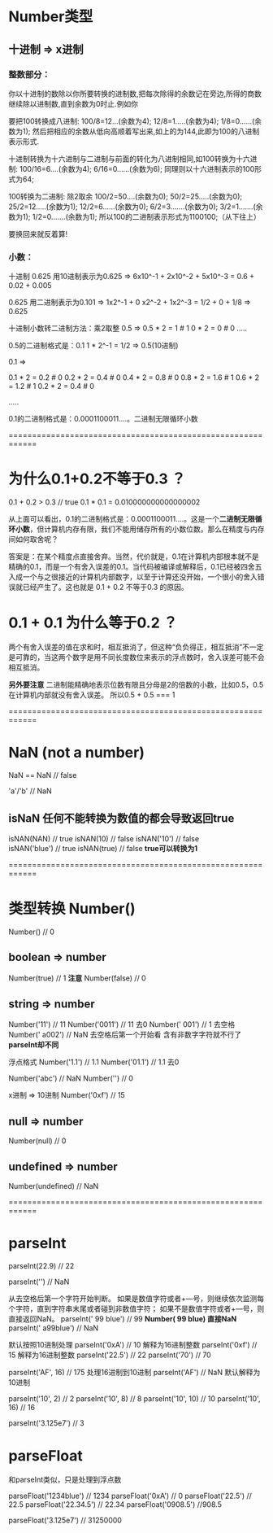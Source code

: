 # Number类型

## 十进制 => x进制

### 整数部分：
你以十进制的数除以你所要转换的进制数,把每次除得的余数记在旁边,所得的商数继续除以进制数,直到余数为0时止.例如你

要把100转换成八进制: 
100/8=12...(余数为4); 
12/8=1.....(余数为4); 
1/8=0......(余数为1); 
然后把相应的余数从低向高顺着写出来,如上的为144,此即为100的八进制表示形式. 

十进制转换为十六进制与二进制与前面的转化为八进制相同,如100转换为十六进制: 
100/16=6....(余数为4); 
6/16=0......(余数为6); 
同理则以十六进制表示的100形式为64; 

100转换为二进制: 除2取余
100/2=50....(余数为0); 
50/2=25.....(余数为0); 
25/2=12.....(余数为1); 
12/2=6......(余数为0); 
6/2=3.......(余数为0); 
3/2=1.......(余数为1); 
1/2=0.......(余数为1); 
所以100的二进制表示形式为1100100;（从下往上）

要换回来就反着算!

### 小数：
十进制
0.625	用10进制表示为0.625 => 6x10^-1 + 2x10^-2 + 5x10^-3 = 0.6 + 0.02 + 0.005

0.625 用二进制表示为0.101 => 1x2^-1 + 0 x2^-2 + 1x2^-3 = 1/2 + 0 + 1/8 => 0.625


十进制小数转二进制方法：乘2取整
0.5 =>
0.5 * 2 = 1 # 1
0 * 2 = 0 # 0
.....

0.5的二进制格式是：0.1  1 * 2^-1 = 1/2 => 0.5(10进制)


0.1 =>

0.1 * 2 = 0.2 # 0
0.2 * 2 = 0.4 # 0
0.4 * 2 = 0.8 # 0
0.8 * 2 = 1.6 # 1
0.6 * 2 = 1.2 # 1
0.2 * 2 = 0.4 # 0

.....

0.1的二进制格式是：0.0001100011....。二进制无限循环小数

============================================================

# 为什么0.1+0.2不等于0.3 ？

0.1 + 0.2 > 0.3 // true
0.1 * 0.1 = 0.010000000000000002

从上面可以看出，0.1的二进制格式是：0.0001100011....。这是一个**二进制无限循环小数**，但计算机内存有限，我们不能用储存所有的小数位数。那么在精度与内存间如何取舍呢？

答案是：在某个精度点直接舍弃。当然，代价就是，0.1在计算机内部根本就不是精确的0.1，而是一个有舍入误差的0.1。当代码被编译或解释后，0.1已经被四舍五入成一个与之很接近的计算机内部数字，以至于计算还没开始，一个很小的舍入错误就已经产生了。这也就是 0.1 + 0.2 不等于0.3 的原因。

# 0.1 + 0.1 为什么等于0.2 ？
两个有舍入误差的值在求和时，相互抵消了，但这种“负负得正，相互抵消”不一定是可靠的，当这两个数字是用不同长度数位来表示的浮点数时，舍入误差可能不会相互抵消。

**另外要注意**
二进制能精确地表示位数有限且分母是2的倍数的小数，比如0.5，0.5在计算机内部就没有舍入误差。
所以0.5 + 0.5 === 1


============================================================

# NaN (not a number)

NaN == NaN // false

'a'/'b'  // NaN

## isNaN 任何不能转换为数值的都会导致返回true
isNAN(NAN)  // true
isNAN(10)  // false
isNAN('10') // false  
isNAN('blue') // true
isNAN(true) // false      **true可以转换为1**

============================================================

# 类型转换 Number()
Number()  // 0 

## boolean => number
Number(true) // 1  **注意**
Number(false) // 0

## string => number

Number('11') // 11
Number('0011') // 11 去0
Number('    001') // 1 去空格
Number('    a002') // NaN 去空格后第一个开始看 含有非数字字符就不行了 **parseInt却不同**

浮点格式
Number('1.1') // 1.1
Number('01.1') // 1.1 去0

Number('abc') // NaN
Number('') // 0

x进制 => 10进制
Number('0xf') // 15

## null => number
Number(null) // 0

## undefined => number
Number(undefined) // NaN


============================================================

# parseInt

parseInt(22.9) // 22

parseInt('') // NaN


从去空格后第一个字符开始判断。
如果是数值字符或者+—号，则继续依次监测每个字符，直到字符串末尾或者碰到非数值字符；
如果不是数值字符或者+—号，则直接返回NaN。
parseInt('  99 blue')  // 99  **Number(  99 blue) 直接NaN**
parseInt('  a99blue') // NaN

默认按照10进制处理
parseInt('0xA') // 10 解释为16进制整数
parseInt('0xf') // 15 解释为16进制整数
parseInt('22.5') // 22
parseInt('70') // 70

parseInt('AF', 16) // 175 处理16进制到10进制
parseInt('AF') // NaN  默认解释为10进制

parseInt('10', 2) // 2
parseInt('10', 8) // 8
parseInt('10', 10) // 10
parseInt('10', 16) // 16

parseInt('3.125e7') // 3

# parseFloat

和parseInt类似，只是处理到浮点数

parseFloat('1234blue') // 1234
parseFloat('0xA') // 0
parseFloat('22.5') // 22.5
parseFloat('22.34.5') // 22.34
parseFloat('0908.5') //908.5

parseFloat('3.125e7') // 31250000


















